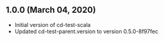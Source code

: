 ## 1.0.0 (March 04, 2020)

* Initial version of cd-test-scala
* Updated cd-test-parent.version to version 0.5.0-8f97fec

